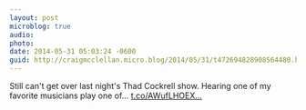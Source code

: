 ```yaml
---
layout: post
microblog: true
audio: 
photo: 
date: 2014-05-31 05:03:24 -0600
guid: http://craigmcclellan.micro.blog/2014/05/31/t472694828908564480.html
---
```

Still can't get over last night's Thad Cockrell show. Hearing one of my favorite musicians play one of… [t.co/AWufLHOEX...](http://t.co/AWufLHOEXs)
